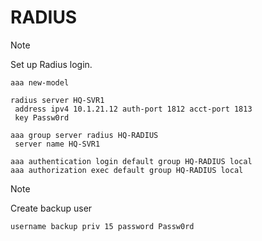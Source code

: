 # RADIUS

> [!NOTE]
> Set up Radius login.

```cisco
aaa new-model

radius server HQ-SVR1
 address ipv4 10.1.21.12 auth-port 1812 acct-port 1813
 key Passw0rd

aaa group server radius HQ-RADIUS
 server name HQ-SVR1

aaa authentication login default group HQ-RADIUS local
aaa authorization exec default group HQ-RADIUS local
```

> [!NOTE]
> Create backup user

```cisco
username backup priv 15 password Passw0rd
```
